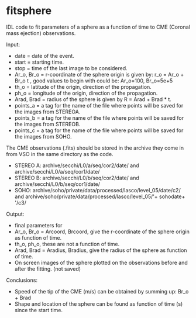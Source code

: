 # fitsphere
IDL code to fit parameters of a sphere as a function of time to CME (Coronal mass ejection) observations.

Input:
- date       = date of the event.
- start      = starting time.
- stop       = time of the last image to be considered.
- Ar_o, Br_o = r-coordinate of the sphere origin is given by: r_o = Ar_o + Br_o t ,
              good values to begin with could be: Ar_o=100, Br_o=5e+5
- th_o       = latitude of the origin, direction of the propagation.
- ph_o       = longitude of the origin, direction of the propagation.
- Arad, Brad = radius of the sphere is given by R = Arad + Brad * t.
- points_a   = a tag for the name of the file where points will be saved for the images from STEREOA.
- points_b   = a tag for the name of the file where points will be saved for the images from STEREOB.
- points_c   = a tag for the name of the file where points will be saved for the images from SOHO.

The CME observations (.fits) should be stored in the archive they come in from VSO in the same directory as the code.
- STEREO A: archive/secchi/L0/a/seq/cor2/date/ and archive/secchi/L0/a/seq/cor1/date/
- STEREO B: archive/secchi/L0/b/seq/cor2/date/ and archive/secchi/L0/b/seq/cor1/date/
- SOHO: archive/soho/private/data/processed/lasco/level_05/date/c2/ and archive/soho/private/data/processed/lasco/level_05/'+ sohodate+ '/c3/

Output:
- final parameters for 
- Ar_o, Br_o = Arcoord, Brcoord, give the r-coordinate of the sphere origin as function of time.
- th_o, ph_o, these are not a function of time. 
- Arad, Brad = Aradius, Bradius, give the radius of the sphere as function of time.
- On screen images of the sphere plotted on the observations before and after the fitting. (not saved)

Conclusions:
- Speed of the tip of the CME (m/s) can be obtained by summing up: Br_o + Brad
- Shape and location of the sphere can be found as function of time (s) since the start time.
